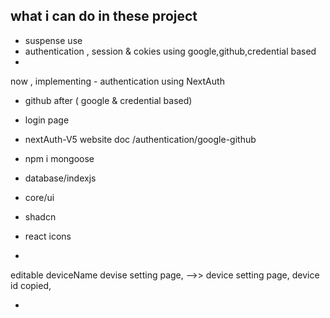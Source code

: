 ## what i can do in these project
- suspense use
- authentication , session & cokies using google,github,credential based
- 



now , implementing - authentication using NextAuth
- github after ( google & credential based)
- login page


- nextAuth-V5 website doc /authentication/google-github


- npm i mongoose
- database/indexjs




- core/ui
- shadcn
- react icons
-













editable deviceName devise setting page, -->> device setting page, device id copied, 


- 